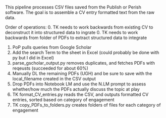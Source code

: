 This pipeline processes CSV files saved from the Publish or Perish software. The goal is to assemble a CV entry formatted text from the raw data. 

Order of operations:
0. TK needs to work backwards from existing CV to deconstruct it into structured data to ingrate
0. TK needs to work backwards from folder of PDFs to extract structured data to integrate
1. PoP pulls queries from Google Scholar
2. Add the search Term to the sheet in Excel (could probably be done with py but I did in Excel)
3. parse_gscholar_output.py removes duplicates, and fetches PDFs with reqeusts (succeeded for about 60%)
4. Manually DL the remaining PDFs (UGH) and be sure to save with the local_filename created in the CSV output
5. Drop PDFs into Notebook LM and use the N.LM prompt to assess whether/how much the PDFs actually discuss the topic at play
6. TK format_CV_entries.py reads the CSV, and outputs formatted CV entries, sorted based on category of engagement
7. TK copy_PDFs_to_folders.py creates folders of files for each category of engagement
